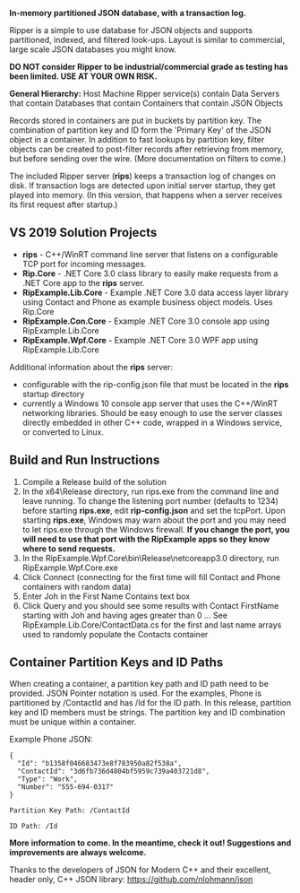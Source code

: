 **In-memory partitioned JSON database, with a transaction log.**

Ripper is a simple to use database for JSON objects and supports partitioned, indexed, and filtered look-ups.
Layout is similar to commercial, large scale JSON databases you might know.

**DO NOT consider Ripper to be industrial/commercial grade as testing has been limited. USE AT YOUR OWN RISK.**

**General Hierarchy:** Host Machine Ripper service(s) contain Data Servers that contain Databases that contain Containers that contain JSON Objects

Records stored in containers are put in buckets by partition key. The combination of partition key and ID form the 'Primary Key' of the JSON object in a container.
In addition to fast lookups by partition key, filter objects can be created to post-filter records after retrieving from memory, but before sending over the wire.
(More documentation on filters to come.)

The included Ripper server (**rips**) keeps a transaction log of changes on disk. 
If transaction logs are detected upon initial server startup, they get played into memory. (In this version, that happens when a server receives its first request after startup.)

## VS 2019 Solution Projects
* **rips** - C++/WinRT command line server that listens on a configurable TCP port for incoming messages.
* **Rip.Core** - .NET Core 3.0 class library to easily make requests from a .NET Core app to the **rips** server.
* **RipExample.Lib.Core** - Example .NET Core 3.0 data access layer library using Contact and Phone as example business object models. Uses Rip.Core
* **RipExample.Con.Core** - Example .NET Core 3.0 console app using RipExample.Lib.Core
* **RipExample.Wpf.Core** - Example .NET Core 3.0 WPF app using RipExample.Lib.Core

Additional information about the **rips** server:
* configurable with the rip-config.json file that must be located in the **rips** startup directory
* currently a Windows 10 console app server that uses the C++/WinRT networking libraries. Should be easy enough to use the server classes directly embedded in other C++ code, wrapped in a Windows service, or converted to Linux.


## Build and Run Instructions
1. Compile a Release build of the solution
2. In the x64\Release directory, run rips.exe from the command line and leave running.  To change the listening port number (defaults to 1234) before starting **rips.exe**, edit **rip-config.json** and set the tcpPort.  Upon starting **rips.exe**, Windows may warn about the port and you may need to let rips.exe through the Windows firewall. **If you change the port, you will need to use that port with the RipExample apps so they know where to send requests.**
3. In the RipExample.Wpf.Core\bin\Release\netcoreapp3.0 directory, run RipExample.Wpf.Core.exe
4. Click Connect (connecting for the first time will fill Contact and Phone containers with random data)
5. Enter Joh in the First Name Contains text box
6. Click Query and you should see some results with Contact FirstName starting with Joh and having ages greater than 0
... See RipExample.Lib.Core/ContactData.cs for the first and last name arrays used to randomly populate the Contacts container

## Container Partition Keys and ID Paths
When creating a container, a partition key path and ID path need to be provided. JSON Pointer notation is used. For the examples, Phone is partitioned by /ContactId and has /Id for the ID path. In this release, partition key and ID members must be strings. The partition key and ID combination must be unique within a container.

Example Phone JSON: 

```
{
  "Id": "b1358f046683473e8f783950a82f538a",
  "ContactId": "3d6fb736d4804bf5959c739a403721d8",
  "Type": "Work",
  "Number": "555-694-0317"
}

Partition Key Path: /ContactId

ID Path: /Id
```

**More information to come. In the meantime, check it out! Suggestions and improvements are always welcome.**

Thanks to the developers of JSON for Modern C++ and their excellent, header only, C++ JSON library: https://github.com/nlohmann/json
